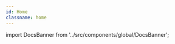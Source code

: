 ```yaml
---
id: Home
classname: home
---
```


import DocsBanner from '../src/components/global/DocsBanner';

<DocsBanner title="Welcome to Moobius Basic Tutorial!" desc="This tutorial will cover the fundamental mechanism of the Moobius Platform, and the basic usage of Moobius Python SDK of developing a Group Based Application (GBA)." />
